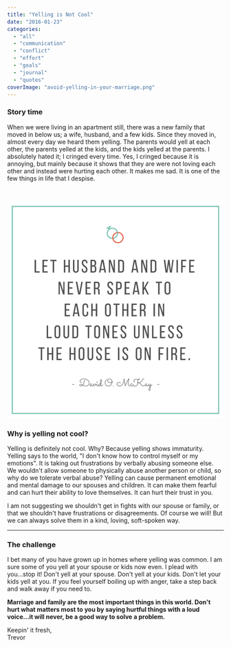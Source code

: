 ```yaml
---
title: "Yelling is Not Cool"
date: "2016-01-23"
categories: 
  - "all"
  - "communication"
  - "conflict"
  - "effort"
  - "goals"
  - "journal"
  - "quotes"
coverImage: "avoid-yelling-in-your-marriage.png"
---
```


### Story time

When we were living in an apartment still, there was a new family that moved in below us; a wife, husband, and a few kids. Since they moved in, almost every day we heard them yelling. The parents would yell at each other, the parents yelled at the kids, and the kids yelled at the parents. I absolutely hated it; I cringed every time. Yes, I cringed because it is annoying, but mainly because it shows that they are were not loving each other and instead were hurting each other. It makes me sad. It is one of the few things in life that I despise.

 

![yelling, shouting, anger in marriage, marriage fights, marriage arguments, relationship advice, marriage advice, marriage downfalls, yelling in marriage, not yelling in marriage, avoiding yelling in marriage, don't raise your voice in marriage, relationship advice, relationship help, keys to a successful relationship, david o mckay quotes, lds quotes, good lds quotes on marriage, let husband and wife never speak to one another in loud tones unless the house is on fire](/images/never-yell.png)

### Why is yelling not cool?

Yelling is definitely not cool. Why? Because yelling shows immaturity. Yelling says to the world, "I don't know how to control myself or my emotions". It is taking out frustrations by verbally abusing someone else. We wouldn't allow someone to physically abuse another person or child, so why do we tolerate verbal abuse? Yelling can cause permanent emotional and mental damage to our spouses and children. It can make them fearful and can hurt their ability to love themselves. It can hurt their trust in you.

I am not suggesting we shouldn't get in fights with our spouse or family, or that we shouldn't have frustrations or disagreements. Of course we will! But we can always solve them in a kind, loving, soft-spoken way.

* * *

### The challenge

I bet many of you have grown up in homes where yelling was common. I am sure some of you yell at your spouse or kids now even. I plead with you...stop it! Don't yell at your spouse. Don't yell at your kids. Don't let your kids yell at you. If you feel yourself boiling up with anger, take a step back and walk away if you need to.

**Marriage and family are the most important things in this world. Don't hurt what matters most to you by saying hurtful things with a loud voice...it will never, be a good way to solve a problem.**

Keepin' it fresh,  
Trevor
